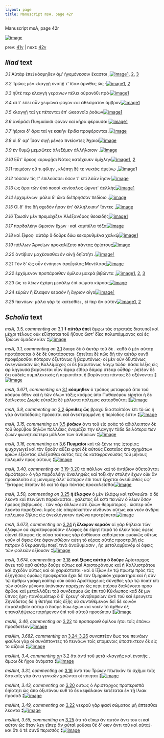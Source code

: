 ```yaml
---
layout: page
title: Manuscript msA, page 42r
---
```


Manuscript msA, page 42r

[![image](http://www.homermultitext.org/iipsrv?OBJ=IIP,1.0&FIF=/project/homer/pyramidal/deepzoom/hmt/vaimg/2017a/VA042RN_0043.tif&WID=100&CVT=JPEG)](http://www.homermultitext.org/ict2/?urn=urn:cite2:hmt:vaimg.2017a:VA042RN_0043)

prev:  [41v](../41v) | next:  [42v](../42v)

## *Iliad* text

*3.1* <a id="3.1"/> Αὐτὰρ ἐπεὶ κόσμηθεν ἅμ' ἡγεμόνεσσιν ἕκαστοι ,[![image](http://www.homermultitext.org/iipsrv?OBJ=IIP,1.0&FIF=/project/homer/pyramidal/deepzoom/hmt/vaimg/2017a/VA042RN_0043.tif&RGN=0.15,0.2314,0.39,0.0293&WID=1000&CVT=JPEG)](http://www.homermultitext.org/ict2/?urn=urn:cite2:hmt:vaimg.2017a:VA042RN_0043@0.15,0.2314,0.39,0.0293)[1](#msA_3.671), [2](#msA_3.1), [3](#msA_3.5)

*3.2* <a id="3.2"/> Τρῶες μὲν κλαγγῇ ἐνοπῇ τ' ἴ̈σαν ὄρνιθες ὣς ·[![image](http://www.homermultitext.org/iipsrv?OBJ=IIP,1.0&FIF=/project/homer/pyramidal/deepzoom/hmt/vaimg/2017a/VA042RN_0043.tif&RGN=0.15,0.2509,0.39,0.0278&WID=1000&CVT=JPEG)](http://www.homermultitext.org/ict2/?urn=urn:cite2:hmt:vaimg.2017a:VA042RN_0043@0.15,0.2509,0.39,0.0278)[1](#msAint_3.4), [2](#msA_3.8)

*3.3* <a id="3.3"/> ἠΰτέ περ κλαγγὴ γεράνων πέλει οὐρανόθι πρό·[![image](http://www.homermultitext.org/iipsrv?OBJ=IIP,1.0&FIF=/project/homer/pyramidal/deepzoom/hmt/vaimg/2017a/VA042RN_0043.tif&RGN=0.148,0.2705,0.39,0.0278&WID=1000&CVT=JPEG)](http://www.homermultitext.org/ict2/?urn=urn:cite2:hmt:vaimg.2017a:VA042RN_0043@0.148,0.2705,0.39,0.0278)[1](#msA_3.10)

*3.4* <a id="3.4"/> αἵ τ' ἐπεὶ οὖν χειμῶνα φύγον καὶ ἀθέσφατον ὄμβρον[![image](http://www.homermultitext.org/iipsrv?OBJ=IIP,1.0&FIF=/project/homer/pyramidal/deepzoom/hmt/vaimg/2017a/VA042RN_0043.tif&RGN=0.146,0.2885,0.418,0.0278&WID=1000&CVT=JPEG)](http://www.homermultitext.org/ict2/?urn=urn:cite2:hmt:vaimg.2017a:VA042RN_0043@0.146,0.2885,0.418,0.0278)[1](#msA_3.12)

*3.5* <a id="3.5"/> κλαγγῇ ταί γε πέτονται ἐπ' ὠκεανοῖο ῥοάων[![image](http://www.homermultitext.org/iipsrv?OBJ=IIP,1.0&FIF=/project/homer/pyramidal/deepzoom/hmt/vaimg/2017a/VA042RN_0043.tif&RGN=0.148,0.3065,0.378,0.0278&WID=1000&CVT=JPEG)](http://www.homermultitext.org/ict2/?urn=urn:cite2:hmt:vaimg.2017a:VA042RN_0043@0.148,0.3065,0.378,0.0278)[1](#msA_3.15)

*3.6* <a id="3.6"/> ἀνδρᾶσι Πυγμαίοισι φόνον καὶ κῆρα φέρουσαι·[![image](http://www.homermultitext.org/iipsrv?OBJ=IIP,1.0&FIF=/project/homer/pyramidal/deepzoom/hmt/vaimg/2017a/VA042RN_0043.tif&RGN=0.139,0.3253,0.404,0.0278&WID=1000&CVT=JPEG)](http://www.homermultitext.org/ict2/?urn=urn:cite2:hmt:vaimg.2017a:VA042RN_0043@0.139,0.3253,0.404,0.0278)[1](#msA_3.16)

*3.7* <a id="3.7"/> ἠέριαι δ' ἄρα ταί γε κακὴν ἔριδα προφέρονται .[![image](http://www.homermultitext.org/iipsrv?OBJ=IIP,1.0&FIF=/project/homer/pyramidal/deepzoom/hmt/vaimg/2017a/VA042RN_0043.tif&RGN=0.14,0.3479,0.404,0.0278&WID=1000&CVT=JPEG)](http://www.homermultitext.org/ict2/?urn=urn:cite2:hmt:vaimg.2017a:VA042RN_0043@0.14,0.3479,0.404,0.0278)

*3.8* <a id="3.8"/> οἱ δ' αρ' ΐσαν σιγῇ μένεα πνείοντες Ἀχαιοὶ[![image](http://www.homermultitext.org/iipsrv?OBJ=IIP,1.0&FIF=/project/homer/pyramidal/deepzoom/hmt/vaimg/2017a/VA042RN_0043.tif&RGN=0.134,0.3666,0.374,0.0233&WID=1000&CVT=JPEG)](http://www.homermultitext.org/ict2/?urn=urn:cite2:hmt:vaimg.2017a:VA042RN_0043@0.134,0.3666,0.374,0.0233)

*3.9* <a id="3.9"/> ἐν θυμῷ μεμαῶτες ἀλεξέμεν ἀλλήλοισιν .[![image](http://www.homermultitext.org/iipsrv?OBJ=IIP,1.0&FIF=/project/homer/pyramidal/deepzoom/hmt/vaimg/2017a/VA042RN_0043.tif&RGN=0.136,0.3869,0.397,0.0255&WID=1000&CVT=JPEG)](http://www.homermultitext.org/ict2/?urn=urn:cite2:hmt:vaimg.2017a:VA042RN_0043@0.136,0.3869,0.397,0.0255)

*3.10* <a id="3.10"/> Εὖτ' ὄρεος κορυφῇσι Νότος κατέχευεν ὀμίχλην[![image](http://www.homermultitext.org/iipsrv?OBJ=IIP,1.0&FIF=/project/homer/pyramidal/deepzoom/hmt/vaimg/2017a/VA042RN_0043.tif&RGN=0.128,0.4042,0.426,0.0255&WID=1000&CVT=JPEG)](http://www.homermultitext.org/ict2/?urn=urn:cite2:hmt:vaimg.2017a:VA042RN_0043@0.128,0.4042,0.426,0.0255)[1](#msAint_3.22), [2](#msA_3.23)

*3.11* <a id="3.11"/> ποιμέσιν οὔ τι φίλην , κλέπτῃ δέ τε νυκτὸς ἀμείνω ,[![image](http://www.homermultitext.org/iipsrv?OBJ=IIP,1.0&FIF=/project/homer/pyramidal/deepzoom/hmt/vaimg/2017a/VA042RN_0043.tif&RGN=0.129,0.4252,0.426,0.0255&WID=1000&CVT=JPEG)](http://www.homermultitext.org/ict2/?urn=urn:cite2:hmt:vaimg.2017a:VA042RN_0043@0.129,0.4252,0.426,0.0255)[1](#msA_3.25)

*3.12* <a id="3.12"/> τόσσόν τίς τ' ἐπιλεύσσει ὅσον τ' ἐπὶ λᾶ̄αν ΐησιν·[![image](http://www.homermultitext.org/iipsrv?OBJ=IIP,1.0&FIF=/project/homer/pyramidal/deepzoom/hmt/vaimg/2017a/VA042RN_0043.tif&RGN=0.126,0.4455,0.381,0.0255&WID=1000&CVT=JPEG)](http://www.homermultitext.org/ict2/?urn=urn:cite2:hmt:vaimg.2017a:VA042RN_0043@0.126,0.4455,0.381,0.0255)

*3.13* <a id="3.13"/> ὡς ἄρα τῶν ὑπὸ ποσσὶ κονίσαλος ώρνυτ' ἀελλὴς[![image](http://www.homermultitext.org/iipsrv?OBJ=IIP,1.0&FIF=/project/homer/pyramidal/deepzoom/hmt/vaimg/2017a/VA042RN_0043.tif&RGN=0.123,0.4636,0.413,0.0255&WID=1000&CVT=JPEG)](http://www.homermultitext.org/ict2/?urn=urn:cite2:hmt:vaimg.2017a:VA042RN_0043@0.123,0.4636,0.413,0.0255)[1](#msAint_3.28)

*3.14* <a id="3.14"/> ἐρχομένων· μάλα δ' ὦκα διέπρησσον πεδίοιο .[![image](http://www.homermultitext.org/iipsrv?OBJ=IIP,1.0&FIF=/project/homer/pyramidal/deepzoom/hmt/vaimg/2017a/VA042RN_0043.tif&RGN=0.121,0.4816,0.413,0.0255&WID=1000&CVT=JPEG)](http://www.homermultitext.org/ict2/?urn=urn:cite2:hmt:vaimg.2017a:VA042RN_0043@0.121,0.4816,0.413,0.0255)

*3.15* <a id="3.15"/> Οἱ δ' ὅτε δὴ σχεδὸν ἦσαν ἐπ' ἀλλήλοισιν' ΐόντες ,[![image](http://www.homermultitext.org/iipsrv?OBJ=IIP,1.0&FIF=/project/homer/pyramidal/deepzoom/hmt/vaimg/2017a/VA042RN_0043.tif&RGN=0.121,0.5011,0.391,0.0255&WID=1000&CVT=JPEG)](http://www.homermultitext.org/ict2/?urn=urn:cite2:hmt:vaimg.2017a:VA042RN_0043@0.121,0.5011,0.391,0.0255)

*3.16* <a id="3.16"/> Τρωσὶν μὲν προμάχιζεν Ἀλέξανδρος θεοειδὴς[![image](http://www.homermultitext.org/iipsrv?OBJ=IIP,1.0&FIF=/project/homer/pyramidal/deepzoom/hmt/vaimg/2017a/VA042RN_0043.tif&RGN=0.122,0.5199,0.41,0.0255&WID=1000&CVT=JPEG)](http://www.homermultitext.org/ict2/?urn=urn:cite2:hmt:vaimg.2017a:VA042RN_0043@0.122,0.5199,0.41,0.0255)[1](#msAint_3.31)

*3.17* <a id="3.17"/> παρδαλέην ὤμοισιν ἔχων · καὶ καμπύλα τόξα[![image](http://www.homermultitext.org/iipsrv?OBJ=IIP,1.0&FIF=/project/homer/pyramidal/deepzoom/hmt/vaimg/2017a/VA042RN_0043.tif&RGN=0.12,0.5409,0.41,0.0255&WID=1000&CVT=JPEG)](http://www.homermultitext.org/ict2/?urn=urn:cite2:hmt:vaimg.2017a:VA042RN_0043@0.12,0.5409,0.41,0.0255)

*3.18* <a id="3.18"/> καὶ ξίφος· αὐτὰρ ὃ δοῦρε δύω κεκορυθμένα χαλκῷ[![image](http://www.homermultitext.org/iipsrv?OBJ=IIP,1.0&FIF=/project/homer/pyramidal/deepzoom/hmt/vaimg/2017a/VA042RN_0043.tif&RGN=0.122,0.5597,0.434,0.0255&WID=1000&CVT=JPEG)](http://www.homermultitext.org/ict2/?urn=urn:cite2:hmt:vaimg.2017a:VA042RN_0043@0.122,0.5597,0.434,0.0255)[1](#msA_3.674)

*3.19* <a id="3.19"/> πάλλων Ἀργείων προκαλίζετο πάντας ἀρίστους[![image](http://www.homermultitext.org/iipsrv?OBJ=IIP,1.0&FIF=/project/homer/pyramidal/deepzoom/hmt/vaimg/2017a/VA042RN_0043.tif&RGN=0.12,0.5778,0.412,0.0255&WID=1000&CVT=JPEG)](http://www.homermultitext.org/ict2/?urn=urn:cite2:hmt:vaimg.2017a:VA042RN_0043@0.12,0.5778,0.412,0.0255)

*3.20* <a id="3.20"/> ἀντίβιον μαχέσασθαι ἐν αἰνῇ δηϊοτῆτι .[![image](http://www.homermultitext.org/iipsrv?OBJ=IIP,1.0&FIF=/project/homer/pyramidal/deepzoom/hmt/vaimg/2017a/VA042RN_0043.tif&RGN=0.121,0.595,0.368,0.0255&WID=1000&CVT=JPEG)](http://www.homermultitext.org/ict2/?urn=urn:cite2:hmt:vaimg.2017a:VA042RN_0043@0.121,0.595,0.368,0.0255)[1](#msAint_3.43)

*3.21* <a id="3.21"/> Τὸν δ' ὣς οὖν ἐνόησεν ἀρηΐφιλος Μενέλαος[![image](http://www.homermultitext.org/iipsrv?OBJ=IIP,1.0&FIF=/project/homer/pyramidal/deepzoom/hmt/vaimg/2017a/VA042RN_0043.tif&RGN=0.117,0.6153,0.397,0.0255&WID=1000&CVT=JPEG)](http://www.homermultitext.org/ict2/?urn=urn:cite2:hmt:vaimg.2017a:VA042RN_0043@0.117,0.6153,0.397,0.0255)

*3.22* <a id="3.22"/> ἐρχόμενον προπάροιθεν ὁμίλου μακρὰ βιβῶντα ,[![image](http://www.homermultitext.org/iipsrv?OBJ=IIP,1.0&FIF=/project/homer/pyramidal/deepzoom/hmt/vaimg/2017a/VA042RN_0043.tif&RGN=0.118,0.6304,0.434,0.0293&WID=1000&CVT=JPEG)](http://www.homermultitext.org/ict2/?urn=urn:cite2:hmt:vaimg.2017a:VA042RN_0043@0.118,0.6304,0.434,0.0293)[1](#msAil_3.46), [2](#msA_3.672), [3](#msAint_3.49)

*3.23* <a id="3.23"/> ὥς τε λέων ἐχάρη μεγάλῳ ἐπὶ σώματι κύρσας[![image](http://www.homermultitext.org/iipsrv?OBJ=IIP,1.0&FIF=/project/homer/pyramidal/deepzoom/hmt/vaimg/2017a/VA042RN_0043.tif&RGN=0.121,0.6559,0.403,0.0203&WID=1000&CVT=JPEG)](http://www.homermultitext.org/ict2/?urn=urn:cite2:hmt:vaimg.2017a:VA042RN_0043@0.121,0.6559,0.403,0.0203)

*3.24* <a id="3.24"/> εὑρὼν ἢ ἔλαφον κεραὸν ἢ ἄγριον αἶγα[![image](http://www.homermultitext.org/iipsrv?OBJ=IIP,1.0&FIF=/project/homer/pyramidal/deepzoom/hmt/vaimg/2017a/VA042RN_0043.tif&RGN=0.118,0.6717,0.369,0.024&WID=1000&CVT=JPEG)](http://www.homermultitext.org/ict2/?urn=urn:cite2:hmt:vaimg.2017a:VA042RN_0043@0.118,0.6717,0.369,0.024)[1](#msA_3.673)

*3.25* <a id="3.25"/> πεινάων· μάλα γάρ τε κατεσθίει , εἴ περ ἂν αὐτὸν[![image](http://www.homermultitext.org/iipsrv?OBJ=IIP,1.0&FIF=/project/homer/pyramidal/deepzoom/hmt/vaimg/2017a/VA042RN_0043.tif&RGN=0.114,0.6897,0.392,0.024&WID=1000&CVT=JPEG)](http://www.homermultitext.org/ict2/?urn=urn:cite2:hmt:vaimg.2017a:VA042RN_0043@0.114,0.6897,0.392,0.024)[1](#msA_3.50), [2](#msAint_3.55)

## *Scholia* text

*msA, 3.5, commenting on* [3.1](#3.1)  <a id="msA_3.5"/> **‡ αὐτὰρ ἐπεὶ** ἄμφω τὰς στρατιὰς διατυποῖ καὶ μέχρι τέλους οὐκ εξίσταται τοῦ ἤθους ὥστ' ὄϊες πολυπάμμονος καὶ ἐς Τρώων όμαδον κίεν ⁑[![image](http://www.homermultitext.org/iipsrv?OBJ=IIP,1.0&FIF=/project/homer/pyramidal/deepzoom/hmt/vaimg/2017a/VA042RN_0043.tif&RGN=0.13522476,0.11950207,0.60574797,0.03098202&WID=1000&CVT=JPEG)](http://www.homermultitext.org/ict2/?urn=urn:cite2:hmt:vaimg.2017a:VA042RN_0043@0.13522476,0.11950207,0.60574797,0.03098202)

*msA, 3.1, commenting on* [3.1](#3.1)  <a id="msA_3.1"/> διαφε δὲ ὁ ἀυτὰρ τοῦ δὲ . καθὸ ὁ μὲν αὐτὰρ προτάσσεται ὁ δὲ δὲ ὑποτάσσεται· ζητεῖται δὲ πῶς δὴ τὸν αὐτὰρ συνδ προφέρεσθαι πότερον ὀξυτόνως ἢ βαρυτόνως· οἱ μὲν οὖν ὀξυτόνως ἀνεγνώκασιν ὡς Καλλίμαχος οἱ δὲ βαρυτόνως λόγῳ τῶδε· πᾶσα λέξις εἰς αρ λήγουσα βαρύνεται οἷον ἄφαρ εἴθαρ δάμαρ στέαρ οὖθαρ · ῥητέον δὲ ὅτι οὐδεὶς συμπλεκτικὸς ἢ περισπᾶται ῆ βαρύνεται πάντες δὲ οξύνονται ⁑[![image](http://www.homermultitext.org/iipsrv?OBJ=IIP,1.0&FIF=/project/homer/pyramidal/deepzoom/hmt/vaimg/2017a/VA042RN_0043.tif&RGN=0.13780398,0.13609959,0.60722181,0.04536653&WID=1000&CVT=JPEG)](http://www.homermultitext.org/ict2/?urn=urn:cite2:hmt:vaimg.2017a:VA042RN_0043@0.13780398,0.13609959,0.60722181,0.04536653)

*msA, 3.671, commenting on* [3.1](#3.1)  <a id="msA_3.671"/> **κόσμηθεν** ὁ τρόπος μεταφορά ἄπο τοῦ κόσμου ὅθεν καὶ ἡ τῶν όλων τάξις κόσμος ὑπο Πυθαγόρου εἴρηται ἡ δε διάλεκτος Δωρὶς εὐταξία δὲ μάλιστα πόλεμος κατορθοῦται ⁑[![image](http://www.homermultitext.org/iipsrv?OBJ=IIP,1.0&FIF=/project/homer/pyramidal/deepzoom/hmt/vaimg/2017a/VA042RN_0043.tif&RGN=0.11827561,0.16514523,0.65327929,0.03236515&WID=1000&CVT=JPEG)](http://www.homermultitext.org/ict2/?urn=urn:cite2:hmt:vaimg.2017a:VA042RN_0043@0.11827561,0.16514523,0.65327929,0.03236515)

*msA, 3.8, commenting on* [3.2](#3.2)  <a id="msA_3.8"/> **ὄρνιθες ὥς** βραχὺ διασταλτέον ἐπι τὸ ὡς ἡ γὰρ ἀνταπόδοσις πρόκειται καὶ ἀνεστραμμένη ἡ περίοδος ἐστιν ⁑[![image](http://www.homermultitext.org/iipsrv?OBJ=IIP,1.0&FIF=/project/homer/pyramidal/deepzoom/hmt/vaimg/2017a/VA042RN_0043.tif&RGN=0.13098747,0.18174274,0.61348563,0.02572614&WID=1000&CVT=JPEG)](http://www.homermultitext.org/ict2/?urn=urn:cite2:hmt:vaimg.2017a:VA042RN_0043@0.13098747,0.18174274,0.61348563,0.02572614)

*msA, 3.15, commenting on* [3.5](#3.5)  <a id="msA_3.15"/> **ῥοάων** ἀντι τοῦ εἰς ροὰς τὸ αδιάλειπτον δὲ τοῦ θορύβου δηλῶν πολλάκις ὀνομάζει την κλαγγην τὰδε δειλότερα των ζώων φωνητικώτερα μᾶλλον των ἀνδρείων ⁑[![image](http://www.homermultitext.org/iipsrv?OBJ=IIP,1.0&FIF=/project/homer/pyramidal/deepzoom/hmt/vaimg/2017a/VA042RN_0043.tif&RGN=0.53721444,0.24619640,0.22254974,0.04591978&WID=1000&CVT=JPEG)](http://www.homermultitext.org/ict2/?urn=urn:cite2:hmt:vaimg.2017a:VA042RN_0043@0.53721444,0.24619640,0.22254974,0.04591978)

*msA, 3.16, commenting on* [3.6](#3.6)  <a id="msA_3.16"/> **Πυγμαίοι** καὶ τῶ ξένω της ἱςτορίας ψυχαγωγεῖ καὶ τὸν θροῦν αὔξει φησὶ δὲ αὐτοὺς Εκαταῖος ἐπι σχημάτων κριῶν ἐξιόντας ἀλέξασθαι αὐτάς τὰς δε καταφρονούσας τοῦ μήκους πολεμεῖν προς αὐτους ⁑[![image](http://www.homermultitext.org/iipsrv?OBJ=IIP,1.0&FIF=/project/homer/pyramidal/deepzoom/hmt/vaimg/2017a/VA042RN_0043.tif&RGN=0.53205601,0.27939142,0.22328666,0.07745505&WID=1000&CVT=JPEG)](http://www.homermultitext.org/ict2/?urn=urn:cite2:hmt:vaimg.2017a:VA042RN_0043@0.53205601,0.27939142,0.22328666,0.07745505)

*msA, 3.40, commenting on* [3.19-3.20](#3.19-3.20)  <a id="msA_3.40"/> τὸ πάλλον καὶ τὸ ἀντίβιον ἀθετοῦνται ἀμφότεροι· ὁ γὰρ παρδαλέην ἀνειληφὼς καὶ τοξικὴν στολὴν ἔχων οὐκ ἂν προκαλοῖτο εἰς μονομαχ ἀλλ' ὕστερον ἐπι τουτ ἔρχεται ὀνειδισθεὶς ὑφ' Ἕκτορος ἄτοπον δὲ καὶ τὸ ἅμα πάντας προκαλεῖσθαι[![image](http://www.homermultitext.org/iipsrv?OBJ=IIP,1.0&FIF=/project/homer/pyramidal/deepzoom/hmt/vaimg/2017a/VA042RN_0043.tif&RGN=0.52579219,0.61881051,0.22162859,0.06597510&WID=1000&CVT=JPEG)](http://www.homermultitext.org/ict2/?urn=urn:cite2:hmt:vaimg.2017a:VA042RN_0043@0.52579219,0.61881051,0.22162859,0.06597510)

*msA, 3.50, commenting on* [3.25](#3.25)  <a id="msA_3.50"/> **ἡ ἔλαφον** ὁ μὲν ἐλάφῳ καὶ τεθνειῶτι· ὁ δὲ λέοντι καὶ πεινῶντι παρείκασται . χαλεπος δέ εστι πεινῶν ὁ λέων ὅσον ἥμερος βεβρωκός . τῶν γὰρ ἀλλων εστὶ ζώων θερμότερος . ὥσπερ οὖν λέοντα παροξύνει λιμός εἰς ἀπερίσκεπτον κίνδυνον οὕτως και νεόν ἄνδρα πολεμιου ζῆλος εἰς ἀνεκλόγιστον ἀγῶνα προτρέπεται[![image](http://www.homermultitext.org/iipsrv?OBJ=IIP,1.0&FIF=/project/homer/pyramidal/deepzoom/hmt/vaimg/2017a/VA042RN_0043.tif&RGN=0.11385409,0.68492393,0.63780398,0.07468880&WID=1000&CVT=JPEG)](http://www.homermultitext.org/ict2/?urn=urn:cite2:hmt:vaimg.2017a:VA042RN_0043@0.11385409,0.68492393,0.63780398,0.07468880)

*msA, 3.673, commenting on* [3.24](#3.24)  <a id="msA_3.673"/> **ἤ ἔλαφον κεραόν** αἱ γὰρ θήλειαι τῶν ἐλαφων οὐ κερατοφοροῦσιν· ἔλαφος δὲ εἴρητ παρὰ τὸ έλειν τοὺς όφεις οἷονεὶ ἔλαφος τίς οῦσα τούτους γὰρ ἐσθίουσα καθαίρεται φυσικῶς οὕτως γοῦν οἱ ὄφεις ὅτε ἀφανισθῶσιν αύτη τὸ κέρας αὐτῆς προστριβῆ εἰς πέτραν ὅ θερμαινόμ ποιεῖ τινὰ ἀναθυμίασιν , ἧς μεταλαμβανόμ οἱ όφεις τῶν φολεῶν εξίουσιν ⁑[![image](http://www.homermultitext.org/iipsrv?OBJ=IIP,1.0&FIF=/project/homer/pyramidal/deepzoom/hmt/vaimg/2017a/VA042RN_0043.tif&RGN=0.11145910,0.77510373,0.64112012,0.04979253&WID=1000&CVT=JPEG)](http://www.homermultitext.org/ict2/?urn=urn:cite2:hmt:vaimg.2017a:VA042RN_0043@0.11145910,0.77510373,0.64112012,0.04979253)

*msA, 3.674, commenting on* [3.18](#3.18)  <a id="msA_3.674"/> **καὶ ξίφος αὐτὰρ ὃ δοῦρε** Αρίσταρχος ἄνευ τοῦ αρθ αὐτὰρ δοῦρε οὕτως καὶ Αριστοφάνους καὶ ἡ Καλλιστράτου καὶ σχεδὸν οὕτως καὶ αἱ χαριέσταται · καὶ ὁ ϊξίων ἐν τῴ πρωτῳ πρὸς τὰς ἐξηγήσεις ὁμοίως προφέρεται ἔχει δὲ τον Ομηρικὸν χαρακτηρα καὶ ἡ σὺν τῷ ἄρθρω γραφη καίπερ οὐκ οῦσα Αριστάρχειος σύνηθες γὰρ τῷ ποιητ ἐπι τῶν αὐτῶν μένοντι ὑπόνοιαν παρέχειν ὡς περι ἑτέρου διαλέγοιτο προσ ἄρθου καὶ μεταλλάξει τοῦ συνδεσμου ὡς ἐπι τοῦ Κύκλωπος καδ δέ μιν ὕπνος ἤρη· πανδαμάτωρ ὅ δ' ἔρευγ' οἰνοβαρείων ἀντὶ τοῦ καὶ ἐρευγετο Ζηνόδοτος δὲ ἡ θετήκε τοῖς ἑξῆς οὐ συντιθέμενον δεῖ δὲ κοινὸν παραλαβεῖν αὐτὰρ ὁ δοῦρε δύω ἔχων καὶ νοεῖν τὸ ἄρθον ἐξ επαναλήψεως παρήμενον ἐπὶ τοῦ αὐτοῦ προσώπου ⁑[![image](http://www.homermultitext.org/iipsrv?OBJ=IIP,1.0&FIF=/project/homer/pyramidal/deepzoom/hmt/vaimg/2017a/VA042RN_0043.tif&RGN=0.11938099,0.81742739,0.64664702,0.08049793&WID=1000&CVT=JPEG)](http://www.homermultitext.org/ict2/?urn=urn:cite2:hmt:vaimg.2017a:VA042RN_0043@0.11938099,0.81742739,0.64664702,0.08049793)

*msAil, 3.46, commenting on* [3.22](#3.22)  <a id="msAil_3.46"/> τὸ προπαροιθ ὁμίλου ἠτοι τοῖς ἐπάνω προσδοτέον[![image](http://www.homermultitext.org/iipsrv?OBJ=IIP,1.0&FIF=/project/homer/pyramidal/deepzoom/hmt/vaimg/2017a/VA042RN_0043.tif&RGN=0.14369934,0.63056708,0.15585851,0.01410788&WID=1000&CVT=JPEG)](http://www.homermultitext.org/ict2/?urn=urn:cite2:hmt:vaimg.2017a:VA042RN_0043@0.14369934,0.63056708,0.15585851,0.01410788)

*msAim, 3.682, commenting on* [3.24-3.26](#3.24-3.26)  <a id="msAim_3.682"/> συναπτέον ἕως του πεινάων φαύλοι γὰρ οἱ συνάπτοντες τὸ πεινάων τοῖς επομενοις ὑποστικτεον δὲ εἰς το αἰζειοί ⁑[![image](http://www.homermultitext.org/iipsrv?OBJ=IIP,1.0&FIF=/project/homer/pyramidal/deepzoom/hmt/vaimg/2017a/VA042RN_0043.tif&RGN=0.42446573,0.67510373,0.11238025,0.04647303&WID=1000&CVT=JPEG)](http://www.homermultitext.org/ict2/?urn=urn:cite2:hmt:vaimg.2017a:VA042RN_0043@0.42446573,0.67510373,0.11238025,0.04647303)

*msAint, 3.4, commenting on* [3.2](#3.2)  <a id="msAint_3.4"/> ὅτι ἀντὶ τοῦ μετὰ κλαγγῆς καὶ ἐνοπῆς . ἄμφω δὲ ἤχου ὀνόματα ⁑[![image](http://www.homermultitext.org/iipsrv?OBJ=IIP,1.0&FIF=/project/homer/pyramidal/deepzoom/hmt/vaimg/2017a/VA042RN_0043.tif&RGN=0.07184967,0.28049793,0.06890199,0.02461964&WID=1000&CVT=JPEG)](http://www.homermultitext.org/ict2/?urn=urn:cite2:hmt:vaimg.2017a:VA042RN_0043@0.07184967,0.28049793,0.06890199,0.02461964)

*msAint, 3.31, commenting on* [3.16](#3.16)  <a id="msAint_3.31"/> ἀντι του Τρώων πτωτικὸν τὸ σχῆμα ταῖς δοτικαῖς γὰρ ἀντι γενικῶν χρῶνται οἱ ποιηται ⁑[![image](http://www.homermultitext.org/iipsrv?OBJ=IIP,1.0&FIF=/project/homer/pyramidal/deepzoom/hmt/vaimg/2017a/VA042RN_0043.tif&RGN=0.06521739,0.52627939,0.05711127,0.05062241&WID=1000&CVT=JPEG)](http://www.homermultitext.org/ict2/?urn=urn:cite2:hmt:vaimg.2017a:VA042RN_0043@0.06521739,0.52627939,0.05711127,0.05062241)

*msAint, 3.43, commenting on* [3.20](#3.20)  <a id="msAint_3.43"/> ουτως ὁ Αρισταρχος προπερισπᾶ δηϊοτητι ὡς ἀπο ὀξυτόνου ευθ τὸ δε κεφάλαιον ἐκτέταται ἐν τῇ Ιλιακ προσαδ ⁑[![image](http://www.homermultitext.org/iipsrv?OBJ=IIP,1.0&FIF=/project/homer/pyramidal/deepzoom/hmt/vaimg/2017a/VA042RN_0043.tif&RGN=0.06061164,0.59211618,0.06300663,0.04121715&WID=1000&CVT=JPEG)](http://www.homermultitext.org/ict2/?urn=urn:cite2:hmt:vaimg.2017a:VA042RN_0043@0.06061164,0.59211618,0.06300663,0.04121715)

*msAint, 3.49, commenting on* [3.22](#3.22)  <a id="msAint_3.49"/> νεκροῦ γὰρ φασὶ σώματος μὴ άπτεσθαι λέοντα ⁑[![image](http://www.homermultitext.org/iipsrv?OBJ=IIP,1.0&FIF=/project/homer/pyramidal/deepzoom/hmt/vaimg/2017a/VA042RN_0043.tif&RGN=0.06263817,0.64273859,0.06374355,0.01728907&WID=1000&CVT=JPEG)](http://www.homermultitext.org/ict2/?urn=urn:cite2:hmt:vaimg.2017a:VA042RN_0043@0.06263817,0.64273859,0.06374355,0.01728907)

*msAint, 3.55, commenting on* [3.25](#3.25)  <a id="msAint_3.55"/> ὁτι τὸ εἴπερ ἂν αυτὸν ἀντι του ει καὶ αὐτον ὡς ὅταν λεγ εἴπερ ἂν αὐταὶ μοῦσαι θέ δ' οιεν ἀντι τοῦ καὶ αὐταὶ · και ὅτι ὁ τὲ συνδ περισσός ⁑[![image](http://www.homermultitext.org/iipsrv?OBJ=IIP,1.0&FIF=/project/homer/pyramidal/deepzoom/hmt/vaimg/2017a/VA042RN_0043.tif&RGN=0.06448047,0.69446750,0.11238025,0.03388658&WID=1000&CVT=JPEG)](http://www.homermultitext.org/ict2/?urn=urn:cite2:hmt:vaimg.2017a:VA042RN_0043@0.06448047,0.69446750,0.11238025,0.03388658)